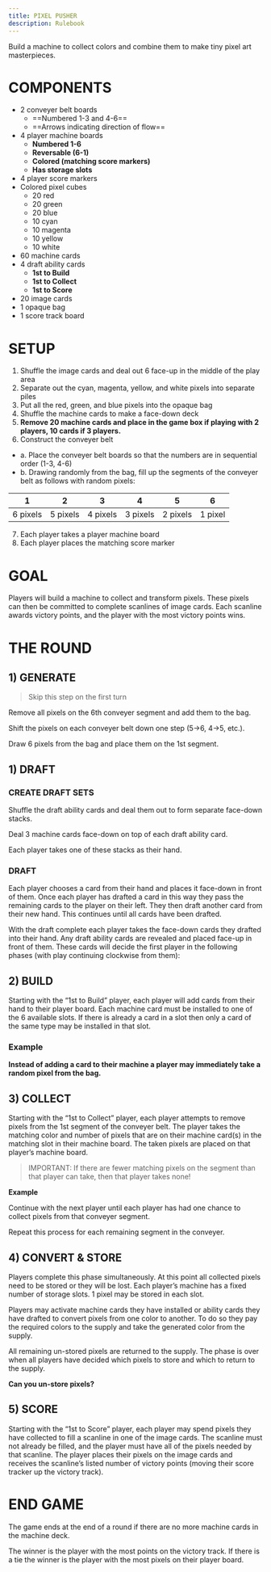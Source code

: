```yaml
---
title: PIXEL PUSHER
description: Rulebook
---
```

Build a machine to collect colors and combine them to make tiny pixel art masterpieces.

# COMPONENTS
- 2 conveyer belt boards
  - ==Numbered 1-3 and 4-6==
  - ==Arrows indicating direction of flow==
- 4 player machine boards
  - **Numbered 1-6**
  - **Reversable (6-1)**
  - **Colored (matching score markers)**
  - **Has storage slots**
- 4 player score markers
- Colored pixel cubes
  - 20 red
  - 20 green
  - 20 blue
  - 10 cyan
  - 10 magenta
  - 10 yellow
  - 10 white
- 60 machine cards
- 4 draft ability cards
  - **1st to Build**
  - **1st to Collect**
  - **1st to Score**
- 20 image cards
- 1 opaque bag 
- 1 score track board

# SETUP
1. Shuffle the image cards and deal out 6 face-up in the middle of the play area
2. Separate out the cyan, magenta, yellow, and white pixels into separate piles
3. Put all the red, green, and blue pixels into the opaque bag
4. Shuffle the machine cards to make a face-down deck
5. **Remove 20 machine cards and place in the game box if playing with 2 players, 10 cards if 3 players.**
6. Construct the conveyer belt
  - a. Place the conveyer belt boards so that the numbers are in sequential order (1-3, 4-6)
  - b. Drawing randomly from the bag, fill up the segments of the conveyer belt as follows with random pixels:

| 1 | 2 | 3 | 4 | 5 | 6 |
| --- | --- | --- | --- | --- | --- |
| 6 pixels | 5 pixels | 4 pixels | 3 pixels | 2 pixels | 1 pixel |

7. Each player takes a player machine board
8. Each player places the matching score marker

# GOAL
Players will build a machine to collect and transform pixels. These pixels can then be committed to complete scanlines of image cards. Each scanline awards victory points, and the player with the most victory points wins.

# THE ROUND
## 1) GENERATE

> Skip this step on the first turn

Remove all pixels on the 6th conveyer segment and add them to the bag.

Shift the pixels on each conveyer belt down one step (5->6, 4->5, etc.).

Draw 6 pixels from the bag and place them on the 1st segment.

## 1) DRAFT
### CREATE DRAFT SETS
Shuffle the draft ability cards and deal them out to form separate face-down stacks.

Deal 3 machine cards face-down on top of each draft ability card.

Each player takes one of these stacks as their hand.

### DRAFT
Each player chooses a card from their hand and places it face-down in front of them. Once each player has drafted a card in this way they pass the remaining cards to the player on their left. They then draft another card from their new hand. This continues until all cards have been drafted.

With the draft complete each player takes the face-down cards they drafted into their hand. Any draft ability cards are revealed and placed face-up in front of them. These cards will decide the first player in the following phases (with play continuing clockwise from them):

## 2) BUILD
Starting with the “1st to Build” player, each player will add cards from their hand to their player board. Each machine card must be installed to one of the 6 available slots. If there is already a card in a slot then only a card of the same type may be installed in that slot.

### Example
**Instead of adding a card to their machine a player may immediately take a random pixel from the bag.**

## 3) COLLECT
Starting with the “1st to Collect” player, each player attempts to remove pixels from the 1st segment of the conveyer belt. The player takes the matching color and number of pixels that are on their machine card(s) in the matching slot in their machine board. The taken pixels are placed on that player’s machine board.

> IMPORTANT: If there are fewer matching pixels on the segment than that player can take, then that player takes none!

**Example**

Continue with the next player until each player has had one chance to collect pixels from that conveyer segment.

Repeat this process for each remaining segment in the conveyer.

## 4) CONVERT & STORE
Players complete this phase simultaneously. At this point all collected pixels need to be stored or they will be lost. Each player’s machine has a fixed number of storage slots. 1 pixel may be stored in each slot.

Players may activate machine cards they have installed or ability cards they have drafted to convert pixels from one color to another. To do so they pay the required colors to the supply and take the generated color from the supply.

All remaining un-stored pixels are returned to the supply. The phase is over when all players have decided which pixels to store and which to return to the supply.

**Can you un-store pixels?**

## 5) SCORE
Starting with the “1st to Score” player, each player may spend pixels they have collected to fill a scanline in one of the image cards. The scanline must not already be filled, and the player must have all of the pixels needed by that scanline. The player places their pixels on the image cards and receives the scanline’s listed number of victory points (moving their score tracker up the victory track).

# END GAME
The game ends at the end of a round if there are no more machine cards in the machine deck.

The winner is the player with the most points on the victory track. If there is a tie the winner is the player with the most pixels on their player board.